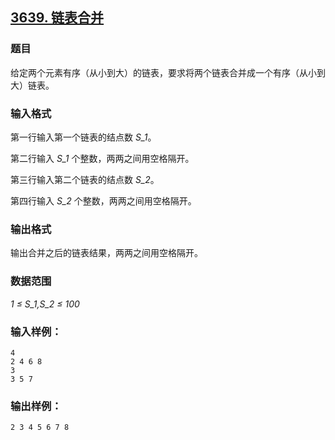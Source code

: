 ## [3639. 链表合并](https://www.acwing.com/problem/content/3642/)

### 题目

给定两个元素有序（从小到大）的链表，要求将两个链表合并成一个有序（从小到大）链表。

### 输入格式

第一行输入第一个链表的结点数 *S_1*。

第二行输入 *S_1* 个整数，两两之间用空格隔开。

第三行输入第二个链表的结点数 *S_2*。

第四行输入 *S_2* 个整数，两两之间用空格隔开。

### 输出格式

输出合并之后的链表结果，两两之间用空格隔开。

### 数据范围

*1 ≤ S_1,S_2 ≤ 100*

### 输入样例：

```
4
2 4 6 8
3
3 5 7
```

### 输出样例：

```
2 3 4 5 6 7 8
```
